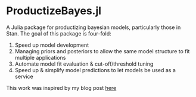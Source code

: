 # ProductizeBayes.jl
A Julia package for productizing bayesian models, particularly those in Stan. The goal of this package is four-fold:
1. Speed up model development
2. Managing priors and posteriors to allow the same model structure to fit multiple applications
3. Automate model fit evaluation & cut-off/threshold tuning
4. Speed up & simplify model predictions to let models be used as a service

This work was inspired by my blog post [here](https://patrickboehnke.github.io/StanJuliaThoughts/)